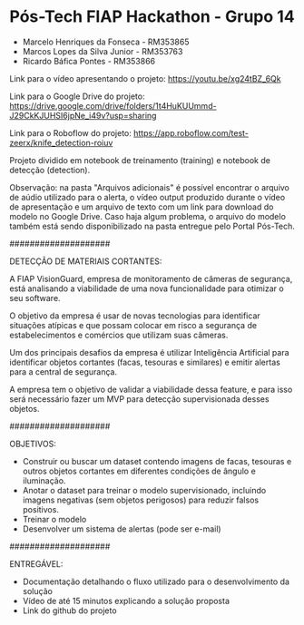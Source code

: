 # Pós-Tech FIAP Hackathon - Grupo 14
- Marcelo Henriques da Fonseca - RM353865
- Marcos Lopes da Silva Junior - RM353763
- Ricardo Báfica Pontes - RM353866

Link para o vídeo apresentando o projeto: https://youtu.be/xg24tBZ_6Qk

Link para o Google Drive do projeto: https://drive.google.com/drive/folders/1t4HuKUUmmd-J29CkKJUHSI6jpNe_i49v?usp=sharing

Link para o Roboflow do projeto: https://app.roboflow.com/test-zeerx/knife_detection-roiuv

Projeto dividido em notebook de treinamento (training) e notebook de detecção (detection).

Observação: na pasta "Arquivos adicionais" é possível encontrar o arquivo de aúdio utilizado para o alerta, o vídeo output produzido durante o vídeo de apresentação e um arquivo de texto com um link para download do modelo no Google Drive. Caso haja algum problema, o arquivo do modelo também está sendo disponibilizado na pasta entregue pelo Portal Pós-Tech.

####################

DETECÇÃO DE MATERIAIS CORTANTES:

A FIAP VisionGuard, empresa de monitoramento de câmeras de segurança, está analisando a viabilidade de uma nova funcionalidade para otimizar o seu software.

O objetivo da empresa é usar de novas tecnologias para identificar situações atípicas e que possam colocar em risco a segurança de estabelecimentos e comércios que utilizam suas câmeras.

Um dos principais desafios da empresa é utilizar Inteligência Artificial para identificar objetos cortantes (facas, tesouras e similares) e emitir alertas para a central de segurança.

A empresa tem o objetivo de validar a viabilidade dessa feature, e para isso será necessário fazer um MVP para detecção supervisionada desses objetos.

####################

OBJETIVOS:

- Construir ou buscar um dataset contendo imagens de facas, tesouras e outros objetos cortantes em diferentes condições de ângulo e iluminação.
- Anotar o dataset para treinar o modelo supervisionado, incluindo imagens negativas (sem objetos perigosos) para reduzir falsos positivos.
- Treinar o modelo
- Desenvolver um sistema de alertas (pode ser e-mail)

####################

ENTREGÁVEL:

- Documentação detalhando o fluxo utilizado para o desenvolvimento da solução
- Vídeo de até 15 minutos explicando a solução proposta
- Link do github do projeto
